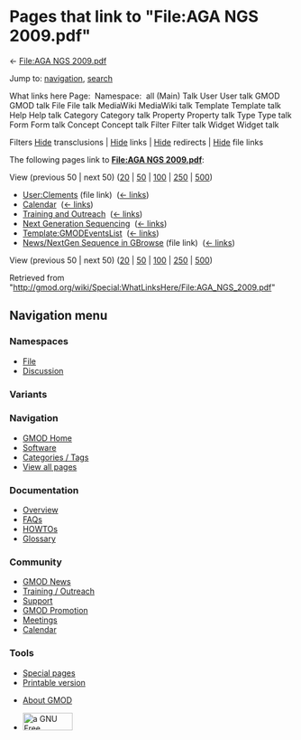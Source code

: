 <div id="mw-page-base" class="noprint">

</div>

<div id="mw-head-base" class="noprint">

</div>

<div id="content" class="mw-body" role="main">

<span id="top"></span>

<div id="mw-js-message" style="display:none;">

</div>



# <span dir="auto">Pages that link to "File:AGA NGS 2009.pdf"</span>

<div id="bodyContent">

<div id="contentSub">

← [File:AGA NGS
2009.pdf](/wiki/File:AGA_NGS_2009.pdf "File:AGA NGS 2009.pdf")

</div>

<div id="jump-to-nav" class="mw-jump">

Jump to: [navigation](#mw-navigation), [search](#p-search)

</div>

<div id="mw-content-text">

What links here Page:  Namespace:  all (Main) Talk User User talk GMOD
GMOD talk File File talk MediaWiki MediaWiki talk Template Template talk
Help Help talk Category Category talk Property Property talk Type Type
talk Form Form talk Concept Concept talk Filter Filter talk Widget
Widget talk

Filters
[Hide](/mediawiki/index.php?title=Special:WhatLinksHere/File:AGA_NGS_2009.pdf&hidetrans=1 "Special:WhatLinksHere/File:AGA NGS 2009.pdf")
transclusions \|
[Hide](/mediawiki/index.php?title=Special:WhatLinksHere/File:AGA_NGS_2009.pdf&hidelinks=1 "Special:WhatLinksHere/File:AGA NGS 2009.pdf")
links \|
[Hide](/mediawiki/index.php?title=Special:WhatLinksHere/File:AGA_NGS_2009.pdf&hideredirs=1 "Special:WhatLinksHere/File:AGA NGS 2009.pdf")
redirects \|
[Hide](/mediawiki/index.php?title=Special:WhatLinksHere/File:AGA_NGS_2009.pdf&hideimages=1 "Special:WhatLinksHere/File:AGA NGS 2009.pdf")
file links

The following pages link to **[File:AGA NGS
2009.pdf](/wiki/File:AGA_NGS_2009.pdf "File:AGA NGS 2009.pdf")**:

View (previous 50 \| next 50)
([20](/mediawiki/index.php?title=Special:WhatLinksHere/File:AGA_NGS_2009.pdf&limit=20 "Special:WhatLinksHere/File:AGA NGS 2009.pdf")
\|
[50](/mediawiki/index.php?title=Special:WhatLinksHere/File:AGA_NGS_2009.pdf&limit=50 "Special:WhatLinksHere/File:AGA NGS 2009.pdf")
\|
[100](/mediawiki/index.php?title=Special:WhatLinksHere/File:AGA_NGS_2009.pdf&limit=100 "Special:WhatLinksHere/File:AGA NGS 2009.pdf")
\|
[250](/mediawiki/index.php?title=Special:WhatLinksHere/File:AGA_NGS_2009.pdf&limit=250 "Special:WhatLinksHere/File:AGA NGS 2009.pdf")
\|
[500](/mediawiki/index.php?title=Special:WhatLinksHere/File:AGA_NGS_2009.pdf&limit=500 "Special:WhatLinksHere/File:AGA NGS 2009.pdf"))

- [User:Clements](/wiki/User:Clements "User:Clements") (file link) ‎
  <span class="mw-whatlinkshere-tools">([←
  links](/mediawiki/index.php?title=Special:WhatLinksHere&target=User%3AClements "Special:WhatLinksHere"))</span>
- [Calendar](/wiki/Calendar "Calendar") ‎
  <span class="mw-whatlinkshere-tools">([←
  links](/mediawiki/index.php?title=Special:WhatLinksHere&target=Calendar "Special:WhatLinksHere"))</span>
- [Training and
  Outreach](/wiki/Training_and_Outreach "Training and Outreach") ‎
  <span class="mw-whatlinkshere-tools">([←
  links](/mediawiki/index.php?title=Special:WhatLinksHere&target=Training+and+Outreach "Special:WhatLinksHere"))</span>
- [Next Generation
  Sequencing](/wiki/Next_Generation_Sequencing "Next Generation Sequencing")
  ‎ <span class="mw-whatlinkshere-tools">([←
  links](/mediawiki/index.php?title=Special:WhatLinksHere&target=Next+Generation+Sequencing "Special:WhatLinksHere"))</span>
- [Template:GMODEventsList](/wiki/Template:GMODEventsList "Template:GMODEventsList")
  ‎ <span class="mw-whatlinkshere-tools">([←
  links](/mediawiki/index.php?title=Special:WhatLinksHere&target=Template%3AGMODEventsList "Special:WhatLinksHere"))</span>
- [News/NextGen Sequence in
  GBrowse](/wiki/News/NextGen_Sequence_in_GBrowse "News/NextGen Sequence in GBrowse")
  (file link) ‎ <span class="mw-whatlinkshere-tools">([←
  links](/mediawiki/index.php?title=Special:WhatLinksHere&target=News%2FNextGen+Sequence+in+GBrowse "Special:WhatLinksHere"))</span>

View (previous 50 \| next 50)
([20](/mediawiki/index.php?title=Special:WhatLinksHere/File:AGA_NGS_2009.pdf&limit=20 "Special:WhatLinksHere/File:AGA NGS 2009.pdf")
\|
[50](/mediawiki/index.php?title=Special:WhatLinksHere/File:AGA_NGS_2009.pdf&limit=50 "Special:WhatLinksHere/File:AGA NGS 2009.pdf")
\|
[100](/mediawiki/index.php?title=Special:WhatLinksHere/File:AGA_NGS_2009.pdf&limit=100 "Special:WhatLinksHere/File:AGA NGS 2009.pdf")
\|
[250](/mediawiki/index.php?title=Special:WhatLinksHere/File:AGA_NGS_2009.pdf&limit=250 "Special:WhatLinksHere/File:AGA NGS 2009.pdf")
\|
[500](/mediawiki/index.php?title=Special:WhatLinksHere/File:AGA_NGS_2009.pdf&limit=500 "Special:WhatLinksHere/File:AGA NGS 2009.pdf"))

</div>

<div class="printfooter">

Retrieved from
"<http://gmod.org/wiki/Special:WhatLinksHere/File:AGA_NGS_2009.pdf>"

</div>

<div id="catlinks" class="catlinks catlinks-allhidden">

</div>

<div class="visualClear">

</div>

</div>

</div>

<div id="mw-navigation">

## Navigation menu

<div id="mw-head">



<div id="left-navigation">

<div id="p-namespaces" class="vectorTabs" role="navigation"
aria-labelledby="p-namespaces-label">

### Namespaces

- <span id="ca-nstab-image"><a href="/wiki/File:AGA_NGS_2009.pdf" accesskey="c"
  title="View the file page [c]">File</a></span>
- <span id="ca-talk"><a
  href="/mediawiki/index.php?title=File_talk:AGA_NGS_2009.pdf&amp;action=edit&amp;redlink=1"
  accesskey="t"
  title="Discussion about the content page [t]">Discussion</a></span>

</div>

<div id="p-variants" class="vectorMenu emptyPortlet" role="navigation"
aria-labelledby="p-variants-label">

### 

### Variants[](#)

<div class="menu">

</div>

</div>

</div>

<div id="right-navigation">





</div>



</div>

</div>

</div>

<div id="mw-panel">

<div id="p-logo" role="banner">

<a href="/wiki/Main_Page"
style="background-image: url(http://gmod.org/images/GMOD-cogs.png);"
title="Visit the main page"></a>

</div>

<div id="p-Navigation" class="portal" role="navigation"
aria-labelledby="p-Navigation-label">

### Navigation

<div class="body">

- <span id="n-GMOD-Home">[GMOD Home](/wiki/Main_Page)</span>
- <span id="n-Software">[Software](/wiki/GMOD_Components)</span>
- <span id="n-Categories-.2F-Tags">[Categories /
  Tags](/wiki/Categories)</span>
- <span id="n-View-all-pages">[View all
  pages](/wiki/Special:AllPages)</span>

</div>

</div>

<div id="p-Documentation" class="portal" role="navigation"
aria-labelledby="p-Documentation-label">

### Documentation

<div class="body">

- <span id="n-Overview">[Overview](/wiki/Overview)</span>
- <span id="n-FAQs">[FAQs](/wiki/Category:FAQ)</span>
- <span id="n-HOWTOs">[HOWTOs](/wiki/Category:HOWTO)</span>
- <span id="n-Glossary">[Glossary](/wiki/Glossary)</span>

</div>

</div>

<div id="p-Community" class="portal" role="navigation"
aria-labelledby="p-Community-label">

### Community

<div class="body">

- <span id="n-GMOD-News">[GMOD News](/wiki/GMOD_News)</span>
- <span id="n-Training-.2F-Outreach">[Training /
  Outreach](/wiki/Training_and_Outreach)</span>
- <span id="n-Support">[Support](/wiki/Support)</span>
- <span id="n-GMOD-Promotion">[GMOD
  Promotion](/wiki/GMOD_Promotion)</span>
- <span id="n-Meetings">[Meetings](/wiki/Meetings)</span>
- <span id="n-Calendar">[Calendar](/wiki/Calendar)</span>

</div>

</div>

<div id="p-tb" class="portal" role="navigation"
aria-labelledby="p-tb-label">

### Tools

<div class="body">

- <span id="t-specialpages"><a href="/wiki/Special:SpecialPages" accesskey="q"
  title="A list of all special pages [q]">Special pages</a></span>
- <span id="t-print"><a
  href="/mediawiki/index.php?title=Special:WhatLinksHere/File:AGA_NGS_2009.pdf&amp;printable=yes"
  rel="alternate" accesskey="p"
  title="Printable version of this page [p]">Printable version</a></span>

</div>

</div>

</div>

</div>

<div id="footer" role="contentinfo">

- <span id="footer-places-about">[About
  GMOD](/wiki/GMOD:About "GMOD:About")</span>

<!-- -->

- <span id="footer-copyrightico">[<img src="http://www.gnu.org/graphics/gfdl-logo-small.png" width="88"
  height="31" alt="a GNU Free Documentation License" />](http://www.gnu.org/licenses/fdl-1.3.html)</span>




</div>
